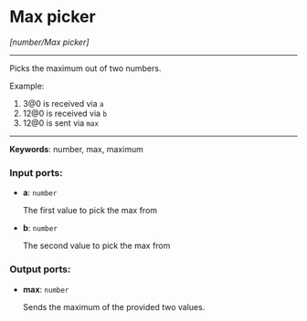 # Max picker

_[number/Max picker]_

---

Picks the maximum out of two numbers.  
  
Example:  
  
1. 3@0 is received via `a`  
2. 12@0 is received via `b`  
3. 12@0 is sent via `max`  

---

__Keywords__: number, max, maximum

### Input ports:

* __a__: ` number `

    The first value to pick the max from


* __b__: ` number `

    The second value to pick the max from

### Output ports:

* __max__: ` number `

    Sends the maximum of the provided two values.

